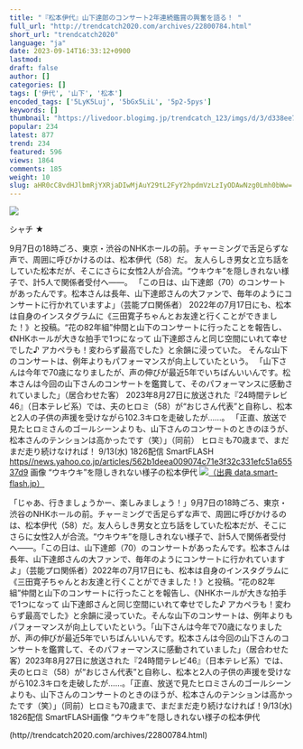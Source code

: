 ```yaml
---
title: "『松本伊代』山下達郎のコンサート2年連続鑑賞の興奮を語る！ "
full_url: "http://trendcatch2020.com/archives/22800784.html"
short_url: "trendcatch2020"
language: "ja"
date: 2023-09-14T16:33:12+0900
lastmod: 
draft: false
author: []
categories: []
tags: ['伊代', '山下', '松本']
encoded_tags: ['5LyK5Luj', '5bGx5LiL', '5p2-5pys']
keywords: []
thumbnail: "https://livedoor.blogimg.jp/trendcatch_123/imgs/d/3/d338ee7d.jpg"
popular: 234
latest: 877
trend: 234
featured: 596
views: 1864
comments: 185
weight: 10
slug: aHR0cC8vdHJlbmRjYXRjaDIwMjAuY29tL2FyY2hpdmVzLzIyODAwNzg0Lmh0bWw=
---
```


![](https://livedoor.blogimg.jp/trendcatch_123/imgs/d/3/d338ee7d.jpg)

<div><p>シャチ ★ </p> 9月7日の18時ごろ、東京・渋谷のNHKホールの前。チャーミングで舌足らずな声で、周囲に呼びかけるのは、松本伊代（58）だ。 友人らしき男女と立ち話をしていた松本だが、そこにさらに女性2人が合流。“ウキウキ”を隠しきれない様子で、計5人で関係者受付へ――。 「この日は、山下達郎（70）のコンサートがあったんです。松本さんは長年、山下達郎さんの大ファンで、毎年のようにコンサートに行かれていますよ」（芸能プロ関係者） 2022年の7月17日にも、松本は自身のインスタグラムに《三田寛子ちゃんとお友達と行くことができました！》と投稿。“花の82年組”仲間と山下のコンサートに行ったことを報告し、《NHKホールが大きな拍手で1つになって 山下達郎さんと同じ空間にいれて幸せでした♪ アカペラも！変わらず最高でした》と余韻に浸っていた。 そんな山下のコンサートは、例年よりもパフォーマンスが向上していたという。 「山下さんは今年で70歳になりましたが、声の伸びが最近5年でいちばんいいんです。松本さんは今回の山下さんのコンサートを鑑賞して、そのパフォーマンスに感動されていました」（居合わせた客） 2023年8月27日に放送された『24時間テレビ46』（日本テレビ系）では、夫のヒロミ（58）が“おじさん代表”と自称し、松本と2人の子供の声援を受けながら102.3キロを走破したが……。 「正直、放送で見たヒロミさんのゴールシーンよりも、山下さんのコンサートのときのほうが、松本さんのテンションは高かったです（笑）」（同前） ヒロミも70歳まで、まだまだ走り続けなければ！ 9/13(水) 1826配信 SmartFLASH <a target='_blank' href='https//news.yahoo.co.jp/articles/562b1deea009074c71e3f32c331efc51a65537d9'>https//news.yahoo.co.jp/articles/562b1deea009074c71e3f32c331efc51a65537d9</a> 画像 “ウキウキ”を隠しきれない様子の松本伊代 <a href='https//data.smart-flash.jp/wp-content/uploads/2023/09/13180815/matumoto_iyo_1.jpg' target='_blank' class='' id='img_1_1'><img src='https//livedoor.blogimg.jp/trendcatch_123/imgs/d/3/d338ee7d.jpg'>（出典 data.smart-flash.jp）</a> <p>「じゃあ、行きましょうかー、楽しみましょう！」9月7日の18時ごろ、東京・渋谷のNHKホールの前。チャーミングで舌足らずな声で、周囲に呼びかけるのは、松本伊代（58）だ。友人らしき男女と立ち話をしていた松本だが、そこにさらに女性2人が合流。“ウキウキ”を隠しきれない様子で、計5人で関係者受付へ――。「この日は、山下達郎（70）のコンサートがあったんです。松本さんは長年、山下達郎さんの大ファンで、毎年のようにコンサートに行かれていますよ」（芸能プロ関係者）2022年の7月17日にも、松本は自身のインスタグラムに《三田寛子ちゃんとお友達と行くことができました！》と投稿。“花の82年組”仲間と山下のコンサートに行ったことを報告し、《NHKホールが大きな拍手で1つになって 山下達郎さんと同じ空間にいれて幸せでした♪ アカペラも！変わらず最高でした》と余韻に浸っていた。そんな山下のコンサートは、例年よりもパフォーマンスが向上していたという。「山下さんは今年で70歳になりましたが、声の伸びが最近5年でいちばんいいんです。松本さんは今回の山下さんのコンサートを鑑賞して、そのパフォーマンスに感動されていました」（居合わせた客）2023年8月27日に放送された『24時間テレビ46』（日本テレビ系）では、夫のヒロミ（58）が“おじさん代表”と自称し、松本と2人の子供の声援を受けながら102.3キロを走破したが……。「正直、放送で見たヒロミさんのゴールシーンよりも、山下さんのコンサートのときのほうが、松本さんのテンションは高かったです（笑）」（同前）ヒロミも70歳まで、まだまだ走り続けなければ！9/13(水) 1826配信 SmartFLASH画像 “ウキウキ”を隠しきれない様子の松本伊代</p></div>

(http//trendcatch2020.com/archives/22800784.html)
